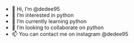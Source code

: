 - 👋 Hi, I’m @dedee95
- 👀 I’m interested in python
- 🌱 I’m currently learning python
- 💞️ I’m looking to collaborate on python
- 📫 You can contact me on instagram @dedee95
